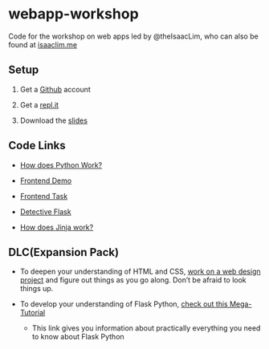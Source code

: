 webapp-workshop
===============

Code for the workshop on web apps led by @theIsaacLim, who can also be found at [isaaclim.me](www.isaaclim.me)

Setup
-----

1.  Get a [Github](www.github.com) account

2.  Get a [repl.it](www.repl.it)

3.  Download the [slides](https://drive.google.com/open?id=1v7sw05QahlzSjUFhmxbiKFlhZrqHG_5Z)

Code Links
----------

-   [How does Python Work?](https://repl.it/@gatoradeLover12/howPythonWorks)

-   [Frontend Demo](https://repl.it/@gatoradeLover12/hakdWorkshop1)

-   [Frontend Task](https://repl.it/@gatoradeLover12/hakdWorkshop2)

-   [Detective Flask](https://repl.it/@gatoradeLover12/detcetiveFlask)

-   [How does Jinja work?](https://blog.miguelgrinberg.com/post/the-flask-mega-tutorial-part-ii-templates)

DLC(Expansion Pack)
-------------------

-   To deepen your understanding of HTML and CSS, [work on a web design project](https://learn.freecodecamp.org/responsive-web-design/responsive-web-design-projects/) and figure out things as you go along. Don’t be afraid to look things up.

-   To develop your understanding of Flask Python, [check out this Mega-Tutorial](https://blog.miguelgrinberg.com/post/the-flask-mega-tutorial-part-i-hello-world)

    -   This link gives you information about practically everything you need to know about Flask Python
